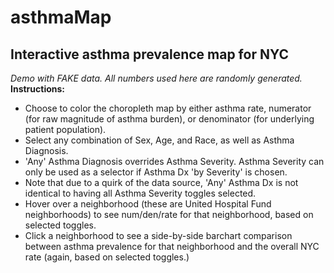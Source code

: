 # asthmaMap
## Interactive asthma prevalence map for NYC <br/>
*Demo with FAKE data.  All numbers used here are randomly generated.* <br/>
**Instructions:** <br/>
   - Choose to color the choropleth map by either asthma rate, numerator (for raw magnitude of asthma burden), or denominator (for underlying patient population). <br/>
   - Select any combination of Sex, Age, and Race, as well as Asthma Diagnosis. <br/>
   - 'Any' Asthma Diagnosis overrides Asthma Severity.  Asthma Severity can only be used as a selector if Asthma Dx 'by Severity' is chosen. <br/>
   - Note that due to a quirk of the data source, 'Any' Asthma Dx is not identical to having all Asthma Severity toggles selected. <br/>
   - Hover over a neighborhood (these are United Hospital Fund neighborhoods) to see num/den/rate for that neighborhood, based on selected toggles. <br/>
   - Click a neighborhood to see a side-by-side barchart comparison between asthma prevalence for that neighborhood and the overall NYC rate (again, based on selected toggles.)